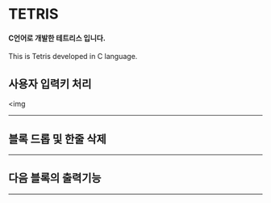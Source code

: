 # TETRIS 

#### C언어로 개발한 테트리스 입니다.
This is Tetris developed in C language.

## 사용자 입력키 처리
<img 
___
## 블록 드롭 및 한줄 삭제
___
## 다음 블록의 출력기능
___
